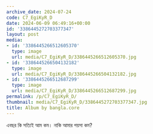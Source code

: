 ```yaml
---
archive_date: 2024-07-24
code: C7_EgiKyR_D
date: 2024-06-09 06:49:16+00:00
id: '3386445272703377347'
layout: post
media:
- id: '3386445266512605370'
  type: image
  url: media/C7_EgiKyR_D/3386445266512605370.jpg
- id: '3386445266504132182'
  type: image
  url: media/C7_EgiKyR_D/3386445266504132182.jpg
- id: '3386445266512687299'
  type: image
  url: media/C7_EgiKyR_D/3386445266512687299.jpg
permalink: /p/C7_EgiKyR_D/
thumbnail: media/C7_EgiKyR_D/3386445272703377347.jpg
title: Album by bangla.core
---
```


এবছর কি সত্যিই আম কম। নাকি আমার পয়সা কম?